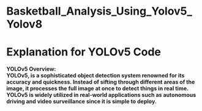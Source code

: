 # Basketball_Analysis_Using_Yolov5_Yolov8

# Explanation for YOLOv5 Code

<b>YOLOv5 Overview:<br>YOLOv5, is a sophisticated object detection system renowned for its accuracy and quickness. Instead of sifting through different areas of the image, it processes the full image at once to detect things in real time. YOLOv5 is widely utilized in real-world applications such as autonomous driving and video surveillance since it is simple to deploy.
